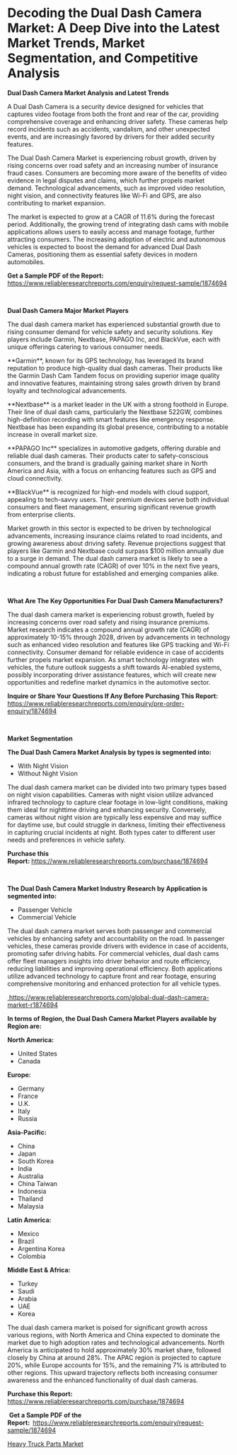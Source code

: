 <p><h1>Decoding the Dual Dash Camera Market: A Deep Dive into the Latest Market Trends, Market Segmentation, and Competitive Analysis</h1></p><p><strong>Dual Dash Camera Market Analysis and Latest Trends</strong></p>
<p><p>A Dual Dash Camera is a security device designed for vehicles that captures video footage from both the front and rear of the car, providing comprehensive coverage and enhancing driver safety. These cameras help record incidents such as accidents, vandalism, and other unexpected events, and are increasingly favored by drivers for their added security features.</p><p>The Dual Dash Camera Market is experiencing robust growth, driven by rising concerns over road safety and an increasing number of insurance fraud cases. Consumers are becoming more aware of the benefits of video evidence in legal disputes and claims, which further propels market demand. Technological advancements, such as improved video resolution, night vision, and connectivity features like Wi-Fi and GPS, are also contributing to market expansion.</p><p>The market is expected to grow at a CAGR of 11.6% during the forecast period. Additionally, the growing trend of integrating dash cams with mobile applications allows users to easily access and manage footage, further attracting consumers. The increasing adoption of electric and autonomous vehicles is expected to boost the demand for advanced Dual Dash Cameras, positioning them as essential safety devices in modern automobiles.</p></p>
<p><strong>Get a Sample PDF of the Report:&nbsp;</strong> <a href="https://www.reliableresearchreports.com/enquiry/request-sample/1874694?utm_campaign=1720&utm_medium=2&utm_source=Github&utm_content=ia&utm_term=30032025&utm_id=dual-dash-camera">https://www.reliableresearchreports.com/enquiry/request-sample/1874694</a></p>
<p>&nbsp;</p>
<p><strong>Dual Dash Camera Major Market Players</strong></p>
<p><p>The dual dash camera market has experienced substantial growth due to rising consumer demand for vehicle safety and security solutions. Key players include Garmin, Nextbase, PAPAGO Inc, and BlackVue, each with unique offerings catering to various consumer needs.</p><p>**Garmin**, known for its GPS technology, has leveraged its brand reputation to produce high-quality dual dash cameras. Their products like the Garmin Dash Cam Tandem focus on providing superior image quality and innovative features, maintaining strong sales growth driven by brand loyalty and technological advancements.</p><p>**Nextbase** is a market leader in the UK with a strong foothold in Europe. Their line of dual dash cams, particularly the Nextbase 522GW, combines high-definition recording with smart features like emergency response. Nextbase has been expanding its global presence, contributing to a notable increase in overall market size.</p><p>**PAPAGO Inc** specializes in automotive gadgets, offering durable and reliable dual dash cameras. Their products cater to safety-conscious consumers, and the brand is gradually gaining market share in North America and Asia, with a focus on enhancing features such as GPS and cloud connectivity.</p><p>**BlackVue** is recognized for high-end models with cloud support, appealing to tech-savvy users. Their premium devices serve both individual consumers and fleet management, ensuring significant revenue growth from enterprise clients.</p><p>Market growth in this sector is expected to be driven by technological advancements, increasing insurance claims related to road incidents, and growing awareness about driving safety. Revenue projections suggest that players like Garmin and Nextbase could surpass $100 million annually due to a surge in demand. The dual dash camera market is likely to see a compound annual growth rate (CAGR) of over 10% in the next five years, indicating a robust future for established and emerging companies alike.</p></p>
<p>&nbsp;</p>
<p><strong>What Are The Key Opportunities For Dual Dash Camera Manufacturers?</strong></p>
<p><p>The dual dash camera market is experiencing robust growth, fueled by increasing concerns over road safety and rising insurance premiums. Market research indicates a compound annual growth rate (CAGR) of approximately 10-15% through 2028, driven by advancements in technology such as enhanced video resolution and features like GPS tracking and Wi-Fi connectivity. Consumer demand for reliable evidence in case of accidents further propels market expansion. As smart technology integrates with vehicles, the future outlook suggests a shift towards AI-enabled systems, possibly incorporating driver assistance features, which will create new opportunities and redefine market dynamics in the automotive sector.</p></p>
<p><strong>Inquire or Share Your Questions If Any Before Purchasing This Report:</strong> <a href="https://www.reliableresearchreports.com/enquiry/pre-order-enquiry/1874694?utm_campaign=1720&utm_medium=2&utm_source=Github&utm_content=ia&utm_term=30032025&utm_id=dual-dash-camera">https://www.reliableresearchreports.com/enquiry/pre-order-enquiry/1874694</a></p>
<p>&nbsp;</p>
<p><strong>Market Segmentation</strong></p>
<p><strong>The Dual Dash Camera Market Analysis by types is segmented into:</strong></p>
<p><ul><li>With Night Vision</li><li>Without Night Vision</li></ul></p>
<p><p>The dual dash camera market can be divided into two primary types based on night vision capabilities. Cameras with night vision utilize advanced infrared technology to capture clear footage in low-light conditions, making them ideal for nighttime driving and enhancing security. Conversely, cameras without night vision are typically less expensive and may suffice for daytime use, but could struggle in darkness, limiting their effectiveness in capturing crucial incidents at night. Both types cater to different user needs and preferences in vehicle safety.</p></p>
<p><strong>Purchase this Report:&nbsp;</strong><a href="https://www.reliableresearchreports.com/purchase/1874694?utm_campaign=1720&utm_medium=2&utm_source=Github&utm_content=ia&utm_term=30032025&utm_id=dual-dash-camera">https://www.reliableresearchreports.com/purchase/1874694</a></p>
<p>&nbsp;</p>
<p><strong>The Dual Dash Camera Market Industry Research by Application is segmented into:</strong></p>
<p><ul><li>Passenger Vehicle</li><li>Commercial Vehicle</li></ul></p>
<p><p>The dual dash camera market serves both passenger and commercial vehicles by enhancing safety and accountability on the road. In passenger vehicles, these cameras provide drivers with evidence in case of accidents, promoting safer driving habits. For commercial vehicles, dual dash cams offer fleet managers insights into driver behavior and route efficiency, reducing liabilities and improving operational efficiency. Both applications utilize advanced technology to capture front and rear footage, ensuring comprehensive monitoring and enhanced protection for all vehicle types.</p></p>
<p><a href="https://www.reliableresearchreports.com/global-dual-dash-camera-market-r1874694?utm_campaign=1720&utm_medium=2&utm_source=Github&utm_content=ia&utm_term=30032025&utm_id=dual-dash-camera">&nbsp;https://www.reliableresearchreports.com/global-dual-dash-camera-market-r1874694</a></p>
<p><strong>In terms of Region, the Dual Dash Camera Market Players available by Region are:</strong></p>
<p>
    <p> <strong> North America: </strong>
        <ul>
            <li>United States</li>
            <li>Canada</li>
        </ul>
        </p> 
    <p> <strong> Europe: </strong>
        <ul>
            <li>Germany</li>
            <li>France</li>
            <li>U.K.</li>
            <li>Italy</li>
            <li>Russia</li>
        </ul>
        </p> 
    <p> <strong> Asia-Pacific: </strong>
        <ul>
            <li>China</li>
            <li>Japan</li>
            <li>South Korea</li>
            <li>India</li>
            <li>Australia</li>
            <li>China Taiwan</li>
            <li>Indonesia</li>
            <li>Thailand</li>
            <li>Malaysia</li>
        </ul>
        </p> 
    <p> <strong> Latin America: </strong>
        <ul>
            <li>Mexico</li>
            <li>Brazil</li>
            <li>Argentina Korea</li>
            <li>Colombia</li>
        </ul>
        </p> 
    <p> <strong> Middle East & Africa: </strong>
        <ul>
            <li>Turkey</li>
            <li>Saudi</li>
            <li>Arabia</li>
            <li>UAE</li>
            <li>Korea</li>
        </ul>
    </p>
    </p>
<p><p>The dual dash camera market is poised for significant growth across various regions, with North America and China expected to dominate the market due to high adoption rates and technological advancements. North America is anticipated to hold approximately 30% market share, followed closely by China at around 28%. The APAC region is projected to capture 20%, while Europe accounts for 15%, and the remaining 7% is attributed to other regions. This upward trajectory reflects both increasing consumer awareness and the enhanced functionality of dual dash cameras.</p></p>
<p><strong>Purchase this Report: </strong><a href="https://www.reliableresearchreports.com/purchase/1874694?utm_campaign=1720&utm_medium=2&utm_source=Github&utm_content=ia&utm_term=30032025&utm_id=dual-dash-camera">https://www.reliableresearchreports.com/purchase/1874694</a></p>
<p>&nbsp;<strong>Get a Sample PDF of the Report:&nbsp;&nbsp;</strong><a href="https://www.reliableresearchreports.com/enquiry/request-sample/1874694?utm_campaign=1720&utm_medium=2&utm_source=Github&utm_content=ia&utm_term=30032025&utm_id=dual-dash-camera">https://www.reliableresearchreports.com/enquiry/request-sample/1874694</a></p>
<p><strong></strong></p>
<p><p><a href="https://github.com/mookiesville/Market-Research-Report-List-1/blob/main/heavy-truck-parts-market.md?utm_campaign=1720&utm_medium=2&utm_source=Github&utm_content=ia&utm_term=30032025&utm_id=dual-dash-camera">Heavy Truck Parts Market</a></p></p>